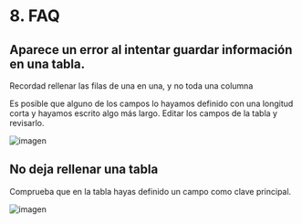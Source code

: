 # 8. FAQ

## Aparece un error al intentar guardar información en una tabla.

Recordad rellenar las filas de una en una, y no toda una columna

Es posible que alguno de los campos lo hayamos definido con una longitud corta y hayamos escrito algo más largo. Editar los campos de la tabla y revisarlo.

![imagen](media/image123.png)

## No deja rellenar una tabla

Comprueba que en la tabla hayas definido un campo como clave principal.

![imagen](media/image124.png)
